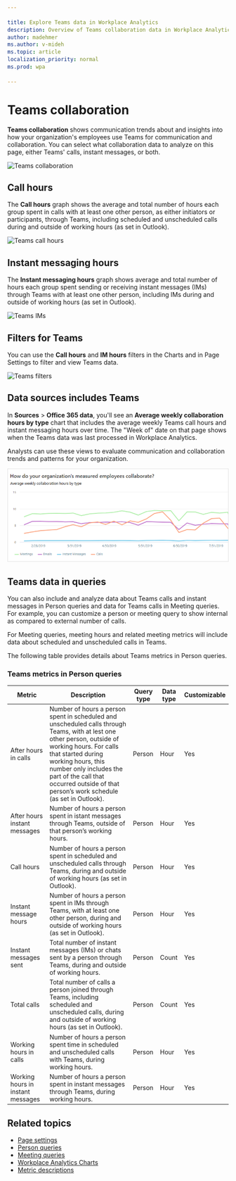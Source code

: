 ```yaml
---

title: Explore Teams data in Workplace Analytics
description: Overview of Teams collaboration data in Workplace Analytics
author: madehmer
ms.author: v-mideh
ms.topic: article
localization_priority: normal 
ms.prod: wpa

---
```


# Teams collaboration

**Teams collaboration** shows communication trends about and insights into how your organization's employees use Teams for communication and collaboration. You can select what collaboration data to analyze on this page, either Teams' calls, instant messages, or both.

![Teams collaboration](../images/wpa/use/teams-explore.png)

## Call hours

The **Call hours** graph shows the average and total number of hours each group spent in calls with at least one other person, as either initiators or participants, through Teams, including scheduled and unscheduled calls during and outside of working hours (as set in Outlook).

![Teams call hours](../images/wpa/use/teams-explore-calls.png)

## Instant messaging hours

The **Instant messaging hours** graph shows average and total number of hours each group spent sending or receiving instant messages (IMs) through Teams with at least one other person, including IMs during and outside of working hours (as set in Outlook).

![Teams IMs](../images/wpa/use/teams-explore-ims.png)

## Filters for Teams

You can use the **Call hours** and **IM hours** filters in the Charts and in Page Settings to filter and view Teams data.

![Teams filters](../images/wpa/use/teams-filters.png)

## Data sources includes Teams

In **Sources** > **Office 365 data**, you'll see an **Average weekly collaboration hours by type** chart that includes the average weekly Teams call hours and instant messaging hours over time. The "Week of" date on that page shows when the Teams data was last processed in Workplace Analytics.

Analysts can use these views to evaluate communication and collaboration trends and patterns for your organization.

![Teams summary in Data sources](../images/wpa/Use/teams-data.png)

## Teams data in queries

You can also include and analyze data about Teams calls and instant messages in Person queries and data for Teams calls in Meeting queries. For example, you can customize a person or meeting query to show internal as compared to external number of calls.

For Meeting queries, meeting hours and related meeting metrics will include data about scheduled and unscheduled calls in Teams.

The following table provides details about Teams metrics in Person queries.

### Teams metrics in Person queries

|Metric |Description |Query type |Data type |Customizable |
|------|-----------|----------|---------|------------|
|After hours in calls| Number of hours a person spent in scheduled and unscheduled calls through Teams, with at lest one other person, outside of working hours. For calls that started during working hours, this number only includes the part of the call that occurred outside of that person’s work schedule (as set in Outlook).| Person| Hour| Yes|
|After hours instant messages| Number of hours a person spent in istant messages through Teams, outside of that person’s working hours. | Person| Hour| Yes|
|Call hours | Number of hours a person spent in scheduled and unscheduled calls through Teams, during and outside of working hours (as set in Outlook). | Person| Hour| Yes|
|Instant message hours | Number of hours a person spent in IMs through Teams, with at least one other person, during and outside of working hours (as set in Outlook). | Person| Hour| Yes|
|Instant messages sent | Total number of instant messages (IMs) or chats sent by a person through Teams, during and outside of working hours. | Person| Count| Yes|
|Total calls| Total number of calls a person joined through Teams, including scheduled and unscheduled calls, during and outside of working hours (as set in Outlook).| Person| Count| Yes |
|Working hours in calls| Number of hours a person spent time in scheduled and unscheduled calls with Teams, during working hours. | Person| Hour| Yes|
|Working hours in instant messages| Number of hours a person spent in instant messages through Teams, during working hours. | Person| Hour| Yes|

## Related topics

* [Page settings](../use/explore-page-settings.md)
* [Person queries](../tutorials/Person-queries.md)
* [Meeting queries](../tutorials/Meeting-queries.md)
* [Workplace Analytics Charts](../use/chart-types.md)
* [Metric descriptions](../use/metric-definitions.md)
